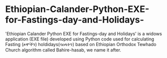 # Ethiopian-Calander-Python-EXE-for-Fastings-day-and-Holidays-
'Ethiopian Calander Python EXE for Fastings-day and Holidays' is a widows application (EXE file) developed using Python code used for calculating Fasting (ጾሞችን) holdidays(ባዐላትን) based on Ethiopian Orthodox Tewhado Church algorithm called Bahire-hasab, we name it after.
